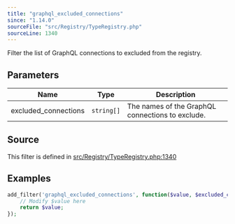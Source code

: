 ```yaml
---
title: "graphql_excluded_connections"
since: "1.14.0"
sourceFile: "src/Registry/TypeRegistry.php"
sourceLine: 1340
---
```



Filter the list of GraphQL connections to excluded from the registry.

## Parameters

| Name | Type | Description |
|------|------|-------------|
| excluded_connections | `string[]` | The names of the GraphQL connections to exclude. |




## Source

This filter is defined in [src/Registry/TypeRegistry.php:1340](https://github.com/wp-graphql/wp-graphql/blob/develop/src/Registry/TypeRegistry.php#L1340)


## Examples

```php
add_filter('graphql_excluded_connections', function($value, $excluded_connections) {
    // Modify $value here
    return $value;
});
```
